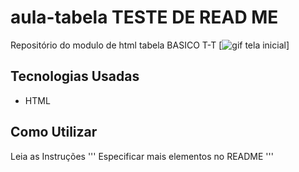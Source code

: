 
# aula-tabela TESTE DE READ ME
Repositório do modulo de html tabela BASICO T-T
[<img src="./Tela-Gif" alt="gif tela inicial">]
## Tecnologias Usadas

- HTML

## Como Utilizar

Leia as Instruções 
'''
Especificar mais elementos no README
'''


